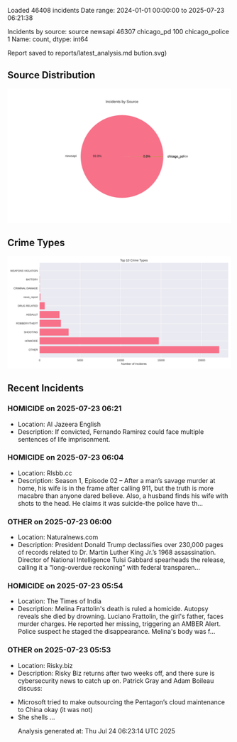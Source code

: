 
Loaded 46408 incidents
Date range: 2024-01-01 00:00:00 to 2025-07-23 06:21:38

Incidents by source:
source
newsapi           46307
chicago_pd          100
chicago_police        1
Name: count, dtype: int64

Report saved to reports/latest_analysis.md
bution.svg)

## Source Distribution
![Source Distribution](images/source_distribution.svg)

## Crime Types
![Crime Types](images/crime_types.svg)

## Recent Incidents

### HOMICIDE on 2025-07-23 06:21
- Location: Al Jazeera English
- Description: If convicted, Fernando Ramirez could face multiple sentences of life imprisonment.


### HOMICIDE on 2025-07-23 06:04
- Location: Rlsbb.cc
- Description: Season 1, Episode 02 – After a man’s savage murder at home, his wife is in the frame after calling 911, but the truth is more macabre than anyone dared believe. Also, a husband finds his wife with shots to the head. He claims it was suicide-the police have th…


### OTHER on 2025-07-23 06:00
- Location: Naturalnews.com
- Description: President Donald Trump declassifies over 230,000 pages of records related to Dr. Martin Luther King Jr.’s 1968 assassination. Director of National Intelligence Tulsi Gabbard spearheads the release, calling it a “long-overdue reckoning” with federal transparen…


### HOMICIDE on 2025-07-23 05:54
- Location: The Times of India
- Description: Melina Frattolin's death is ruled a homicide. Autopsy reveals she died by drowning. Luciano Frattolin, the girl's father, faces murder charges. He reported her missing, triggering an AMBER Alert. Police suspect he staged the disappearance. Melina's body was f…


### OTHER on 2025-07-23 05:53
- Location: Risky.biz
- Description: Risky Biz returns after two weeks off, and there sure is cybersecurity news to catch up on. Patrick Gray and Adam Boileau discuss:

<ul>
 <li>Microsoft tried to make outsourcing the Pentagon’s cloud maintenance to China okay (it was not)</li>
 <li>She shells …

Analysis generated at: Thu Jul 24 06:23:14 UTC 2025
